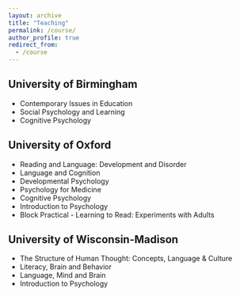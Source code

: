 ```yaml
---
layout: archive
title: "Teaching"
permalink: /course/
author_profile: true
redirect_from:
  - /course
---
```


## University of Birmingham    
* Contemporary Issues in Education
* Social Psychology and Learning
* Cognitive Psychology

## University of Oxford
* Reading and Language: Development and Disorder
* Language and Cognition
* Developmental Psychology
* Psychology for Medicine
* Cognitive Psychology
* Introduction to Psychology
* Block Practical - Learning to Read: Experiments with Adults

## University of Wisconsin-Madison
* The Structure of Human Thought: Concepts, Language & Culture
* Literacy, Brain and Behavior
* Language, Mind and Brain
* Introduction to Psychology
